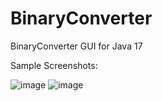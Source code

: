 # BinaryConverter
BinaryConverter GUI for Java 17

Sample Screenshots:

![image](https://github.com/user-attachments/assets/62372ad0-568d-49fd-9771-03762469cb15)
![image](https://github.com/user-attachments/assets/48329785-adf0-4c82-8310-23c7a188af03)

